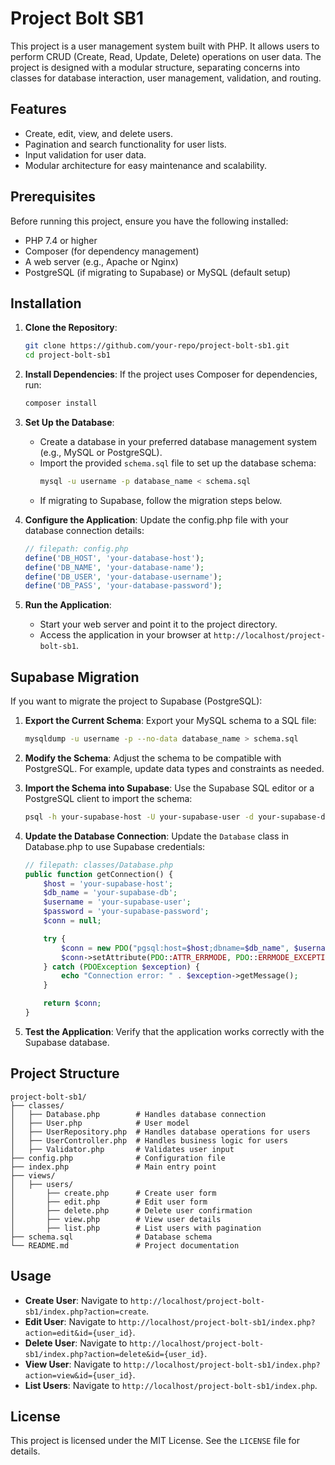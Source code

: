 # Project Bolt SB1

This project is a user management system built with PHP. It allows users to perform CRUD (Create, Read, Update, Delete) operations on user data. The project is designed with a modular structure, separating concerns into classes for database interaction, user management, validation, and routing.

## Features

- Create, edit, view, and delete users.
- Pagination and search functionality for user lists.
- Input validation for user data.
- Modular architecture for easy maintenance and scalability.

## Prerequisites

Before running this project, ensure you have the following installed:

- PHP 7.4 or higher
- Composer (for dependency management)
- A web server (e.g., Apache or Nginx)
- PostgreSQL (if migrating to Supabase) or MySQL (default setup)

## Installation

1. **Clone the Repository**:
   ```bash
   git clone https://github.com/your-repo/project-bolt-sb1.git
   cd project-bolt-sb1
   ```

2. **Install Dependencies**:
   If the project uses Composer for dependencies, run:
   ```bash
   composer install
   ```

3. **Set Up the Database**:
   - Create a database in your preferred database management system (e.g., MySQL or PostgreSQL).
   - Import the provided `schema.sql` file to set up the database schema:
     ```bash
     mysql -u username -p database_name < schema.sql
     ```
   - If migrating to Supabase, follow the migration steps below.

4. **Configure the Application**:
   Update the config.php file with your database connection details:
   ```php
   // filepath: config.php
   define('DB_HOST', 'your-database-host');
   define('DB_NAME', 'your-database-name');
   define('DB_USER', 'your-database-username');
   define('DB_PASS', 'your-database-password');
   ```

5. **Run the Application**:
   - Start your web server and point it to the project directory.
   - Access the application in your browser at `http://localhost/project-bolt-sb1`.

## Supabase Migration

If you want to migrate the project to Supabase (PostgreSQL):

1. **Export the Current Schema**:
   Export your MySQL schema to a SQL file:
   ```bash
   mysqldump -u username -p --no-data database_name > schema.sql
   ```

2. **Modify the Schema**:
   Adjust the schema to be compatible with PostgreSQL. For example, update data types and constraints as needed.

3. **Import the Schema into Supabase**:
   Use the Supabase SQL editor or a PostgreSQL client to import the schema:
   ```bash
   psql -h your-supabase-host -U your-supabase-user -d your-supabase-db -f schema.sql
   ```

4. **Update the Database Connection**:
   Update the `Database` class in Database.php to use Supabase credentials:
   ```php
   // filepath: classes/Database.php
   public function getConnection() {
       $host = 'your-supabase-host';
       $db_name = 'your-supabase-db';
       $username = 'your-supabase-user';
       $password = 'your-supabase-password';
       $conn = null;

       try {
           $conn = new PDO("pgsql:host=$host;dbname=$db_name", $username, $password);
           $conn->setAttribute(PDO::ATTR_ERRMODE, PDO::ERRMODE_EXCEPTION);
       } catch (PDOException $exception) {
           echo "Connection error: " . $exception->getMessage();
       }

       return $conn;
   }
   ```

5. **Test the Application**:
   Verify that the application works correctly with the Supabase database.

## Project Structure

```
project-bolt-sb1/
├── classes/
│   ├── Database.php        # Handles database connection
│   ├── User.php            # User model
│   ├── UserRepository.php  # Handles database operations for users
│   ├── UserController.php  # Handles business logic for users
│   ├── Validator.php       # Validates user input
├── config.php              # Configuration file
├── index.php               # Main entry point
├── views/
│   ├── users/
│       ├── create.php      # Create user form
│       ├── edit.php        # Edit user form
│       ├── delete.php      # Delete user confirmation
│       ├── view.php        # View user details
│       ├── list.php        # List users with pagination
├── schema.sql              # Database schema
└── README.md               # Project documentation
```

## Usage

- **Create User**: Navigate to `http://localhost/project-bolt-sb1/index.php?action=create`.
- **Edit User**: Navigate to `http://localhost/project-bolt-sb1/index.php?action=edit&id={user_id}`.
- **Delete User**: Navigate to `http://localhost/project-bolt-sb1/index.php?action=delete&id={user_id}`.
- **View User**: Navigate to `http://localhost/project-bolt-sb1/index.php?action=view&id={user_id}`.
- **List Users**: Navigate to `http://localhost/project-bolt-sb1/index.php`.

## License

This project is licensed under the MIT License. See the `LICENSE` file for details.